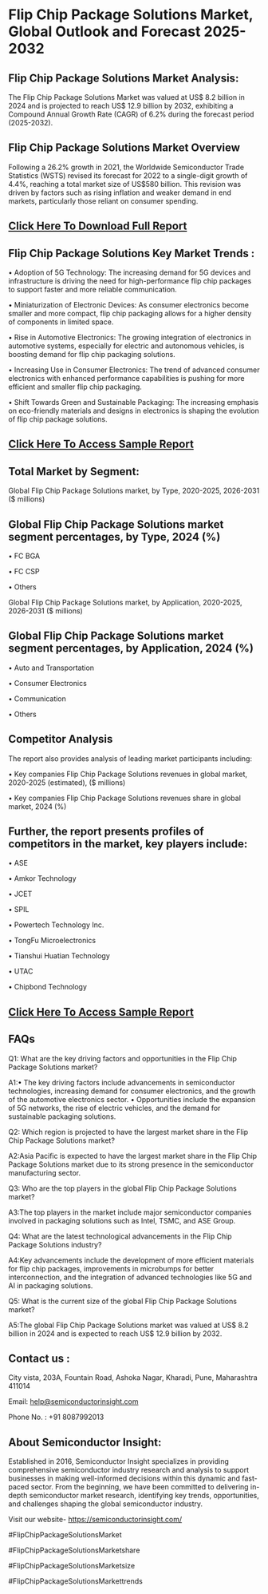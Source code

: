 Flip Chip Package Solutions Market, Global Outlook and Forecast 2025-2032
=
Flip Chip Package Solutions Market Analysis:
-
The Flip Chip Package Solutions Market was valued at US$ 8.2 billion in 2024 and is projected to reach US$ 12.9 billion by 2032, exhibiting a Compound Annual Growth Rate (CAGR) of 6.2% during the forecast period (2025-2032).

Flip Chip Package Solutions Market Overview
-
Following a 26.2% growth in 2021, the Worldwide Semiconductor Trade Statistics (WSTS) revised its forecast for 2022 to a single-digit growth of 4.4%, reaching a total market size of US$580 billion. This revision was driven by factors such as rising inflation and weaker demand in end markets, particularly those reliant on consumer spending.

[Click Here To Download Full Report](https://semiconductorinsight.com/report/flip-chip-package-solutions-market/)
-
Flip Chip Package Solutions Key Market Trends  :
-
•	Adoption of 5G Technology: The increasing demand for 5G devices and infrastructure is driving the need for high-performance flip chip packages to support faster and more reliable communication.

•	Miniaturization of Electronic Devices: As consumer electronics become smaller and more compact, flip chip packaging allows for a higher density of components in limited space.

•	Rise in Automotive Electronics: The growing integration of electronics in automotive systems, especially for electric and autonomous vehicles, is boosting demand for flip chip packaging solutions.

•	Increasing Use in Consumer Electronics: The trend of advanced consumer electronics with enhanced performance capabilities is pushing for more efficient and smaller flip chip packaging.

•	Shift Towards Green and Sustainable Packaging: The increasing emphasis on eco-friendly materials and designs in electronics is shaping the evolution of flip chip package solutions.

[Click Here To Access Sample Report](https://semiconductorinsight.com/download-sample-report/?product_id=88230)
-
Total Market by Segment:
-
Global Flip Chip Package Solutions market, by Type, 2020-2025, 2026-2031 ($ millions)

Global Flip Chip Package Solutions market segment percentages, by Type, 2024 (%)
-
•	FC BGA

•	FC CSP

•	Others

Global Flip Chip Package Solutions market, by Application, 2020-2025, 2026-2031 ($ millions)

Global Flip Chip Package Solutions market segment percentages, by Application, 2024 (%)
-
•	Auto and Transportation

•	Consumer Electronics

•	Communication

•	Others

Competitor Analysis
-
The report also provides analysis of leading market participants including:

•	Key companies Flip Chip Package Solutions revenues in global market, 2020-2025 (estimated), ($ millions)

•	Key companies Flip Chip Package Solutions revenues share in global market, 2024 (%)

Further, the report presents profiles of competitors in the market, key players include:
-
•	ASE

•	Amkor Technology

•	JCET

•	SPIL

•	Powertech Technology Inc.

•	TongFu Microelectronics

•	Tianshui Huatian Technology

•	UTAC

•	Chipbond Technology

[Click Here To Access Sample Report](https://semiconductorinsight.com/download-sample-report/?product_id=88230)
-
FAQs
-
Q1: What are the key driving factors and opportunities in the Flip Chip Package Solutions market?

A1:•	The key driving factors include advancements in semiconductor technologies, increasing demand for consumer electronics, and the growth of the automotive electronics sector.
•	Opportunities include the expansion of 5G networks, the rise of electric vehicles, and the demand for sustainable packaging solutions.

Q2: Which region is projected to have the largest market share in the Flip Chip Package Solutions market?

A2:Asia Pacific is expected to have the largest market share in the Flip Chip Package Solutions market due to its strong presence in the semiconductor manufacturing sector.

Q3: Who are the top players in the global Flip Chip Package Solutions market?

A3:The top players in the market include major semiconductor companies involved in packaging solutions such as Intel, TSMC, and ASE Group.

Q4: What are the latest technological advancements in the Flip Chip Package Solutions industry?

A4:Key advancements include the development of more efficient materials for flip chip packages, improvements in microbumps for better interconnection, and the integration of advanced technologies like 5G and AI in packaging solutions.

Q5: What is the current size of the global Flip Chip Package Solutions market?

A5:The global Flip Chip Package Solutions market was valued at US$ 8.2 billion in 2024 and is expected to reach US$ 12.9 billion by 2032.

Contact us : 
-
City vista, 203A, Fountain Road, Ashoka Nagar, Kharadi, Pune, Maharashtra 411014

Email: help@semiconductorinsight.com

Phone No. : +91 8087992013

About Semiconductor Insight:
-
Established in 2016, Semiconductor Insight specializes in providing comprehensive semiconductor industry research and analysis to support businesses in making well-informed decisions within this dynamic and fast-paced sector. From the beginning, we have been committed to delivering in-depth semiconductor market research, identifying key trends, opportunities, and challenges shaping the global semiconductor industry.

Visit our website- https://semiconductorinsight.com/

#FlipChipPackageSolutionsMarket 

#FlipChipPackageSolutionsMarketshare

#FlipChipPackageSolutionsMarketsize

#FlipChipPackageSolutionsMarkettrends 
 
 


